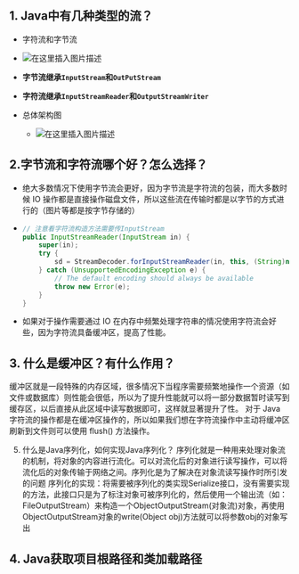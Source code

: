## 1. Java中有几种类型的流？

- 字符流和字节流
- ![在这里插入图片描述](https://img-blog.csdnimg.cn/20190418185002235.jpg?x-oss-process=image/watermark,type_ZmFuZ3poZW5naGVpdGk,shadow_10,text_aHR0cHM6Ly9ibG9nLmNzZG4ubmV0L3FxXzM3ODc1NTg1,size_16,color_FFFFFF,t_70)

- **字节流继承`InputStream`和`OutPutStream`**
- **字符流继承`InputStreamReader`和`OutputStreamWriter`**
- 总体架构图
  - ![在这里插入图片描述](https://img-blog.csdnimg.cn/20190418184716728.jpg?x-oss-process=image/watermark,type_ZmFuZ3poZW5naGVpdGk,shadow_10,text_aHR0cHM6Ly9ibG9nLmNzZG4ubmV0L3FxXzM3ODc1NTg1,size_16,color_FFFFFF,t_70)

## 2.字节流和字符流哪个好？怎么选择？

- 绝大多数情况下使用字节流会更好，因为字节流是字符流的包装，而大多数时候 IO 操作都是直接操作磁盘文件，所以这些流在传输时都是以字节的方式进行的（图片等都是按字节存储的）

- ```java
  // 注意看字符流构造方法需要传InputStream
  public InputStreamReader(InputStream in) {
      super(in);
      try {
          sd = StreamDecoder.forInputStreamReader(in, this, (String)null); // ## check lock object
      } catch (UnsupportedEncodingException e) {
          // The default encoding should always be available
          throw new Error(e);
      }
  }
  ```

- 如果对于操作需要通过 IO 在内存中频繁处理字符串的情况使用字符流会好些，因为字符流具备缓冲区，提高了性能。

## 3. 什么是缓冲区？有什么作用？

 缓冲区就是一段特殊的内存区域，很多情况下当程序需要频繁地操作一个资源（如文件或数据库）则性能会很低，所以为了提升性能就可以将一部分数据暂时读写到缓存区，以后直接从此区域中读写数据即可，这样就显著提升了性。
对于 Java 字符流的操作都是在缓冲区操作的，所以如果我们想在字符流操作中主动将缓冲区刷新到文件则可以使用 flush() 方法操作。



5. 什么是Java序列化，如何实现Java序列化？
序列化就是一种用来处理对象流的机制，将对象的内容进行流化。可以对流化后的对象进行读写操作，可以将流化后的对象传输于网络之间。序列化是为了解决在对象流读写操作时所引发的问题
序列化的实现：将需要被序列化的类实现Serialize接口，没有需要实现的方法，此接口只是为了标注对象可被序列化的，然后使用一个输出流（如：FileOutputStream）来构造一个ObjectOutputStream(对象流)对象，再使用ObjectOutputStream对象的write(Object obj)方法就可以将参数obj的对象写出



## 4. Java获取项目根路径和类加载路径

